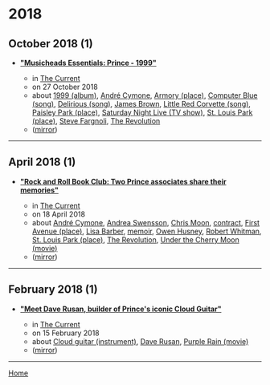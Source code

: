 # 2018

## October 2018 (1)

 - [**"Musicheads Essentials: Prince - 1999"**](https://www.thecurrent.org/feature/2018/10/27/musicheads-essentials-prince-1999)

    - in [The Current](https://www.thecurrent.org/)
    - on 27 October 2018
    - about [1999 (album)](../../topics/album/1999/index.md), [André Cymone](../../topics/andr-cymone/index.md), [Armory (place)](../../topics/place/armory/index.md), [Computer Blue (song)](../../topics/song/computer-blue/index.md), [Delirious (song)](../../topics/song/delirious/index.md), [James Brown](../../topics/james-brown/index.md), [Little Red Corvette (song)](../../topics/song/little-red-corvette/index.md), [Paisley Park (place)](../../topics/place/paisley-park/index.md), [Saturday Night Live (TV show)](../../topics/tv-show/saturday-night-live/index.md), [St. Louis Park (place)](../../topics/place/st-louis-park/index.md), [Steve Fargnoli](../../topics/steve-fargnoli/index.md), [The Revolution](../../topics/the-revolution/index.md)
    - ([mirror](https://web.archive.org/web/*/https://www.thecurrent.org/feature/2018/10/27/musicheads-essentials-prince-1999))

----

## April 2018 (1)

 - [**"Rock and Roll Book Club: Two Prince associates share their memories"**](https://www.thecurrent.org/feature/2018/04/17/prince-books)

    - in [The Current](https://www.thecurrent.org/)
    - on 18 April 2018
    - about [André Cymone](../../topics/andr-cymone/index.md), [Andrea Swensson](../../topics/andrea-swensson/index.md), [Chris Moon](../../topics/chris-moon/index.md), [contract](../../topics/contract/index.md), [First Avenue (place)](../../topics/place/first-avenue/index.md), [Lisa Barber](../../topics/lisa-barber/index.md), [memoir](../../topics/memoir/index.md), [Owen Husney](../../topics/owen-husney/index.md), [Robert Whitman](../../topics/robert-whitman/index.md), [St. Louis Park (place)](../../topics/place/st-louis-park/index.md), [The Revolution](../../topics/the-revolution/index.md), [Under the Cherry Moon (movie)](../../topics/movie/under-the-cherry-moon/index.md)
    - ([mirror](https://web.archive.org/web/*/https://www.thecurrent.org/feature/2018/04/17/prince-books))

----

## February 2018 (1)

 - [**"Meet Dave Rusan, builder of Prince's iconic Cloud Guitar"**](https://www.thecurrent.org/feature/2018/02/15/meet-dave-rusan-builder-of-princes-iconic-cloud-guitar)

    - in [The Current](https://www.thecurrent.org/)
    - on 15 February 2018
    - about [Cloud guitar (instrument)](../../topics/instrument/cloud-guitar/index.md), [Dave Rusan](../../topics/dave-rusan/index.md), [Purple Rain (movie)](../../topics/movie/purple-rain/index.md)
    - ([mirror](https://web.archive.org/web/*/https://www.thecurrent.org/feature/2018/02/15/meet-dave-rusan-builder-of-princes-iconic-cloud-guitar))

----

[Home](../index.md)
